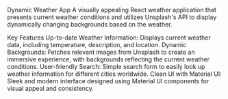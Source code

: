 Dynamic Weather App
A visually appealing React weather application that presents current weather conditions and utilizes Unsplash's API to display dynamically changing backgrounds based on the weather.

Key Features
Up-to-date Weather Information: Displays current weather data, including temperature, description, and location.
Dynamic Backgrounds: Fetches relevant images from Unsplash to create an immersive experience, with backgrounds reflecting the current weather conditions.
User-friendly Search: Simple search form to easily look up weather information for different cities worldwide.
Clean UI with Material UI: Sleek and modern interface designed using Material UI components for visual appeal and consistency.
